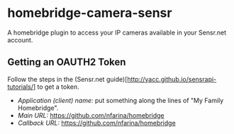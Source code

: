 # homebridge-camera-sensr
A homebridge plugin to access your IP cameras available in your Sensr.net account.

## Getting an OAUTH2 Token

Follow the steps in the (Sensr.net guide)[http://yacc.github.io/sensrapi-tutorials/] to get a token.

* _Application (client) name:_ put something along the lines of "My Family Homebridge".
* _Main URL:_ https://github.com/nfarina/homebridge
* _Callback URL:_ https://github.com/nfarina/homebridge